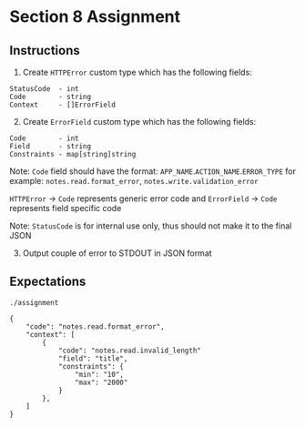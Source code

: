 # Section 8 Assignment

## Instructions

1. Create `HTTPError` custom type which has the following fields:

```
StatusCode  - int
Code        - string
Context     - []ErrorField
```

2. Create `ErrorField` custom type which has the following fields:

```
Code        - int
Field       - string
Constraints - map[string]string
```

Note: `Code` field should have the format: `APP_NAME`.`ACTION_NAME`.`ERROR_TYPE`
for example: `notes.read.format_error`, `notes.write.validation_error`

`HTTPError` -> `Code` represents generic error code
and `ErrorField` -> `Code` represents field specific code

Note: `StatusCode` is for internal use only, thus should
not make it to the final JSON

3. Output couple of error to STDOUT in JSON format

## Expectations

```
./assignment

{
    "code": "notes.read.format_error",
    "context": [
        {
            "code": "notes.read.invalid_length"
            "field": "title",
            "constraints": {
                "min": "10",
                "max": "2000"
            }
        },
    ]
}
```